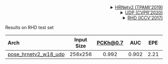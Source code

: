 <!-- [ALGORITHM] -->

<details>
<summary align="right"><a href="https://ieeexplore.ieee.org/abstract/document/9052469/">HRNetv2 (TPAMI'2019)</a></summary>

```bibtex
@article{WangSCJDZLMTWLX19,
  title={Deep High-Resolution Representation Learning for Visual Recognition},
  author={Jingdong Wang and Ke Sun and Tianheng Cheng and
          Borui Jiang and Chaorui Deng and Yang Zhao and Dong Liu and Yadong Mu and
          Mingkui Tan and Xinggang Wang and Wenyu Liu and Bin Xiao},
  journal={TPAMI},
  year={2019}
}
```

</details>

<!-- [ALGORITHM] -->

<details>
<summary align="right"><a href="http://openaccess.thecvf.com/content_CVPR_2020/html/Huang_The_Devil_Is_in_the_Details_Delving_Into_Unbiased_Data_CVPR_2020_paper.html">UDP (CVPR'2020)</a></summary>

```bibtex
@InProceedings{Huang_2020_CVPR,
  author = {Huang, Junjie and Zhu, Zheng and Guo, Feng and Huang, Guan},
  title = {The Devil Is in the Details: Delving Into Unbiased Data Processing for Human Pose Estimation},
  booktitle = {The IEEE/CVF Conference on Computer Vision and Pattern Recognition (CVPR)},
  month = {June},
  year = {2020}
}
```

</details>

<!-- [DATASET] -->

<details>
<summary align="right"><a href="https://lmb.informatik.uni-freiburg.de/projects/hand3d/">RHD (ICCV'2017)</a></summary>

```bibtex
@TechReport{zb2017hand,
  author={Christian Zimmermann and Thomas Brox},
  title={Learning to Estimate 3D Hand Pose from Single RGB Images},
  institution={arXiv:1705.01389},
  year={2017},
  note="https://arxiv.org/abs/1705.01389",
  url="https://lmb.informatik.uni-freiburg.de/projects/hand3d/"
}
```

</details>

Results on RHD test set

| Arch                                                       | Input Size | PCKh@0.7 |  AUC  | EPE  |                            ckpt                            |                            log                            |
| :--------------------------------------------------------- | :--------: | :------: | :---: | :--: | :--------------------------------------------------------: | :-------------------------------------------------------: |
| [pose_hrnetv2_w18_udp](/configs/hand/2d_kpt_sview_rgb_img/topdown_heatmap/rhd2d/hrnetv2_w18_rhd2d_256x256_udp.py) |  256x256   |  0.992   | 0.902 | 2.21 | [ckpt](https://download.openmmlab.com/mmpose/hand/udp/hrnetv2_w18_rhd2d_256x256_udp-63ba6007_20210330.pth) | [log](https://download.openmmlab.com/mmpose/hand/udp/hrnetv2_w18_rhd2d_256x256_udp_20210330.log.json) |

